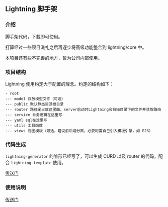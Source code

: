 ## Lightning 脚手架

### 介绍

脚手架代码，下载即可使用。

打算经过一些项目洗礼之后再逐步将高级功能整合到 lightning/core 中。

本项目还有些不完善的地方，暂为公司内部使用。

### 项目结构

Lightning 使用约定大于配置的理念。约定的结构如下：

```
- root
--- model 存放模型文件（可选）
--- public 默认静态资源根目录
--- router 路径定义放这里面，server启动时Lightning会扫描目录下的文件并读取路由
--- service 业务逻辑在这里写
--- yaml sql在这里写
--- utils 工具函数
--- views 视图模板（可选，建议前后端分离，必要时需自己引入模板引擎，如 EJS）
```

### 代码生成

`lightning-generator` 的雏形已经写了，可以生成 CURD 以及 router 的代码，配合 `lightning-template` 使用。

[传送门](https://github.com/FurryWolfX/lightning-generator)

### 使用说明

[传送门](https://www.npmjs.com/package/@wolfx/lightning)

